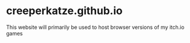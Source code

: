 # creeperkatze.github.io

This website will primarily be used to host browser versions of my itch.io games